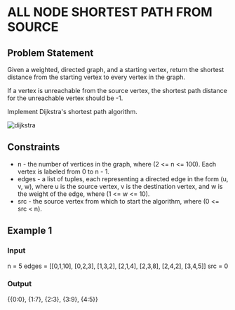 # ALL NODE SHORTEST PATH FROM SOURCE

## Problem Statement

Given a weighted, directed graph, and a starting vertex, return the shortest distance from the starting vertex to every
vertex in the graph.

If a vertex is unreachable from the source vertex, the shortest path distance for the unreachable vertex should be -1.

Implement Dijkstra's shortest path algorithm.

![dijkstra](dijkstra.png)

## Constraints

- n - the number of vertices in the graph, where (2 <= n <= 100). Each vertex is labeled from 0 to n - 1.
- edges - a list of tuples, each representing a directed edge in the form (u, v, w), where u is the source vertex, v is
  the destination vertex, and w is the weight of the edge, where (1 <= w <= 10).
- src - the source vertex from which to start the algorithm, where (0 <= src < n).

## Example 1

### Input

n = 5
edges = [[0,1,10], [0,2,3], [1,3,2], [2,1,4], [2,3,8], [2,4,2], [3,4,5]]
src = 0

### Output

{{0:0}, {1:7}, {2:3}, {3:9}, {4:5}}